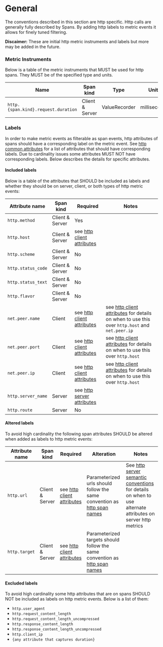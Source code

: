 # General

The conventions described in this section are http specific. Http calls are generally fully described by Spans. By adding http labels
to metric events it allows for finely tuned filtering.

**Discaimer:** These are initial http metric instruments and labels but more may be added in the future.

### Metric Instruments

Below is a table of the metric instruments that MUST be used for http spans. They MUST be of the specified
type and units.

| Name                                | Span kind       | Type          | Units         | Description |
|-------------------------------------|-----------------|---------------|---------------|-------------|
| `http.{span.kind}.request.duration` | Client & Server | ValueRecorder | milliseconds  | measure a request duration |

### Labels

In order to make metric events as filterable as span events, http attributes
of spans should have a corresponding label on the metric event. See [http common attributes](../../trace/semantic_conventions/http.md#common-attributes)
for a list of attributes that should have corresponding labels. Due to cardinality issues some attributes MUST NOT have corresponding labels.
Below describes the details for specific attributes.

#### Included labels

Below is a table of the attributes that SHOULD be included as labels
and whether they should be on server, client, or both types of http metric events:

| Attribute name    | Span kind           | Required | Notes |
|-------------------|---------------------|----------|-------|
| `http.method`     | Client & Server     | Yes      ||
| `http.host`       | Client & Server     | see [http client attributes](../../trace/semantic_conventions/http.md#http-client) ||
| `http.scheme`     | Client & Server     | No       ||
| `http.status_code`| Client & Server     | No       ||
| `http.status_text`| Client & Server     | No       ||
| `http.flavor`     | Client & Server     | No       ||
| `net.peer.name`   | Client              | see [http client attributes](../../trace/semantic_conventions/http.md#http-client) | see [http client attributes](../../trace/semantic_conventions/http.md#http-client) for details on when to use this over `http.host` and `net.peer.ip`|
| `net.peer.port`   | Client              | see [http client attributes](../../trace/semantic_conventions/http.md#http-client) |see [http client attributes](../../trace/semantic_conventions/http.md#http-client) for details on when to use this over `http.host`|
| `net.peer.ip`     | Client              | see [http client attributes](../../trace/semantic_conventions/http.md#http-client) |see [http client attributes](../../trace/semantic_conventions/http.md#http-client) for details on when to use this over `http.host`|
| `http.server_name`| Server              | see [http server attributes](../../trace/semantic_conventions/http.md#http-server-semantic-conventions) ||
| `http.route`      | Server              | No       ||

#### Altered labels

To avoid high cardinality the following span attributes SHOULD be altered when added as labels to http metric events:

| Attribute name    | Span kind           | Required | Alteration | Notes|
|-------------------|---------------------|----------|------------|------|
|`http.url`         | Client & Server     | see [http client attributes](../../trace/semantic_conventions/http.md#http-client) | Parameterized urls should follow the same convention as [http span names](../../trace/semantic_conventions/http.md#name)| See [http server semantic conventions](../../trace/semantic_conventions/http.md#http-server-semantic-conventions) for details on when to use alternate attributes on server http metrics|
|`http.target`      | Client & Server     | see [http client attributes](../../trace/semantic_conventions/http.md#http-client) | Parameterized targets should follow the same convention as [http span names](../../trace/semantic_conventions/http.md#name)||

 #### Excluded labels

 To avoid high cardinality some http attributes that are on spans SHOULD NOT     be included as labels
 on http metric events. Below is a list of them:

* `http.user_agent`
* `http.request_content_length`
* `http.request_content_length_uncompressed`
* `http.response_content_length`
* `http.response_content_length_uncompressed`
* `http.client_ip`
* `{any attribute that captures duration}`
